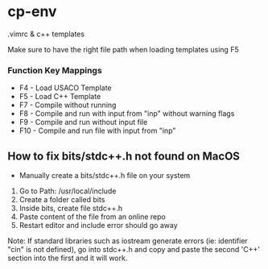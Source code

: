 # cp-env
.vimrc & c++ templates

Make sure to have the right file path when loading templates using F5

### Function Key Mappings
- F4 - Load USACO Template
- F5 - Load C++ Template
- F7 - Compile without running
- F8 - Compile and run with input from "inp" without warning flags
- F9 - Compile and run without input file
- F10 - Compile and run file with input from "inp"

## How to fix bits/stdc++.h not found on MacOS
- Manually create a bits/stdc++.h file on your system 

1. Go to Path: /usr/local/include 
2. Create a folder called bits
3. Inside bits, create file stdc++.h
4. Paste content of the file from an online repo
5. Restart editor and include error should go away

Note: If standard libraries such as iostream generate errors (ie: identifier "cin" is not defined), go into stdc++.h and copy and paste the second 'C++' section into the first and it will work.
